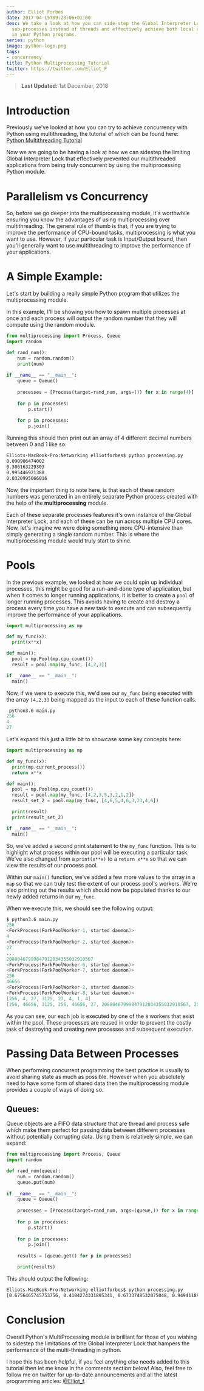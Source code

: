```yaml
---
author: Elliot Forbes
date: 2017-04-15T09:28:06+01:00
desc: We take a look at how you can side-step the Global Interpreter Lock by using
  sub-processes instead of threads and effectively achieve both local and remote concurrency
  in your Python programs.
series: python
image: python-logo.png
tags:
- concurrency
title: Python Multiprocessing Tutorial
twitter: https://twitter.com/Elliot_F
---
```


> **Last Updated:** 1st December, 2018

# Introduction

Previously we've looked at how you can try to achieve concurrency with Python using multithreading, the tutorial of which can be found here: [Python Multithreading Tutorial](/python/python-multithreading-tutorial/)

Now we are going to be having a look at how we can sidestep the limiting Global Interpreter Lock that effectively prevented our multithreaded applications from being truly concurrent by using the multiprocessing Python module. 

# Parallelism vs Concurrency

So, before we go deeper into the multiprocessing module, it's worthwhile ensuring you know the advantages of using multiprocessing over multithreading. The general rule of thumb is that, if you are trying to improve the performance of CPU-bound tasks, multiprocessing is what you want to use. However, if your particular task is Input/Output bound, then you'll generally want to use multithreading to improve the performance of your applications.

# A Simple Example:

Let's start by building a really simple Python program that utilizes the multiprocessing module. 

In this example, I'll be showing you how to spawn multiple processes at once and each process will output the random number that they will compute using the random module.

```python
from multiprocessing import Process, Queue
import random

def rand_num():
    num = random.random()
    print(num)
    
if __name__ == "__main__":
    queue = Queue()
    
    processes = [Process(target=rand_num, args=()) for x in range(4)]
    
    for p in processes:
        p.start()
        
    for p in processes:
        p.join()
```

Running this should then print out an array of 4 different decimal numbers between 0 and 1 like so:

```bash
Elliots-MacBook-Pro:Networking elliotforbes$ python processing.py
0.090906474002
0.306163229303
0.995446921388
0.0320995066016
```

Now, the important thing to note here, is that each of these random numbers was generated in an entirely separate Python process created with the help of the **multiprocessing** module. 

Each of these separate processes features it's own instance of the Global Interpreter Lock, and each of these can be run across multiple CPU cores. Now, let's imagine we were doing something more CPU-intensive than simply generating a single random number. This is where the multiprocessing module would truly start to shine.

# Pools

In the previous example, we looked at how we could spin up individual processes, this might be good for a run-and-done type of application, but when it comes to longer running applications, it is better to create a `pool` of longer running processes. This avoids having to create and destroy a process every time you have a new task to execute and can subsequently improve the performance of your applications.

```py
import multiprocessing as mp

def my_func(x):
  print(x**x)

def main():
  pool = mp.Pool(mp.cpu_count())
  result = pool.map(my_func, [4,2,3])

if __name__ == "__main__":
  main()
```

Now, if we were to execute this, we'd see our `my_func` being executed with the array `[4,2,3]` being mapped as the input to each of these function calls. 

```s
 python3.6 main.py
256
4
27
```

Let's expand this just a little bit to showcase some key concepts here:


```py
import multiprocessing as mp

def my_func(x):
  print(mp.current_process())
  return x**x

def main():
  pool = mp.Pool(mp.cpu_count())
  result = pool.map(my_func, [4,2,3,5,3,2,1,2])
  result_set_2 = pool.map(my_func, [4,6,5,4,6,3,23,4,6])

  print(result)
  print(result_set_2)

if __name__ == "__main__":
  main()
```

So, we've added a second print statement to the `my_func` function. This is to highlight what process within our pool will be executing a particular task. We've also changed from a `print(x**x)` to a `return x**x` so that we can view the results of our process pool. 

Within our `main()` function, we've added a few more values to the array in a `map` so that we can truly test the extent of our process pool's workers. We're also printing out the results which should now be populated thanks to our newly added returns in our `my_func`.

When we execute this, we should see the following output:

```s
$ python3.6 main.py
256
<ForkProcess(ForkPoolWorker-1, started daemon)>
4
<ForkProcess(ForkPoolWorker-2, started daemon)>
27
...
20880467999847912034355032910567
<ForkProcess(ForkPoolWorker-6, started daemon)>
<ForkProcess(ForkPoolWorker-7, started daemon)>
256
46656
<ForkProcess(ForkPoolWorker-2, started daemon)>
<ForkProcess(ForkPoolWorker-8, started daemon)>
[256, 4, 27, 3125, 27, 4, 1, 4]
[256, 46656, 3125, 256, 46656, 27, 20880467999847912034355032910567, 256, 46656]
```

As you can see, our each job is executed by one of the `8` workers that exist within the pool. These processes are reused in order to prevent the costly task of destroying and creating new processes and subsequent execution. 

# Passing Data Between Processes

When performing concurrent programming the best practice is usually to avoid sharing state as much as possible. However when you absolutely need to have some form of shared data then the multiprocessing module provides a couple of ways of doing so. 

## Queues:

Queue objects are a FIFO data structure that are thread and process safe which make them perfect for passing data between different processes without potentially corrupting data. Using them is relatively simple, we can expand:

```python
from multiprocessing import Process, Queue
import random

def rand_num(queue):
    num = random.random()
    queue.put(num)
    
if __name__ == "__main__":
    queue = Queue()
    
    processes = [Process(target=rand_num, args=(queue,)) for x in range(4)]
    
    for p in processes:
        p.start()
        
    for p in processes:
        p.join()
    
    results = [queue.get() for p in processes]

    print(results)
```

This should output the following:

```bash
Elliots-MacBook-Pro:Networking elliotforbes$ python processing.py
[0.6756465745753756, 0.4104274331895341, 0.6733748532075048, 0.9494118991646461]
```

# Conclusion

Overall Python's MultiProcessing module is brilliant for those of you wishing to sidestep the limitations of the Global Interpreter Lock that hampers the performance of the multi-threading in python. 

I hope this has been helpful, if you feel anything else needs added to this tutorial then let me know in the comments section below! Also, feel free to follow me on twitter for up-to-date announcements and all the latest programming articles: [@Elliot_f](https://twitter.com/elliot_f).
